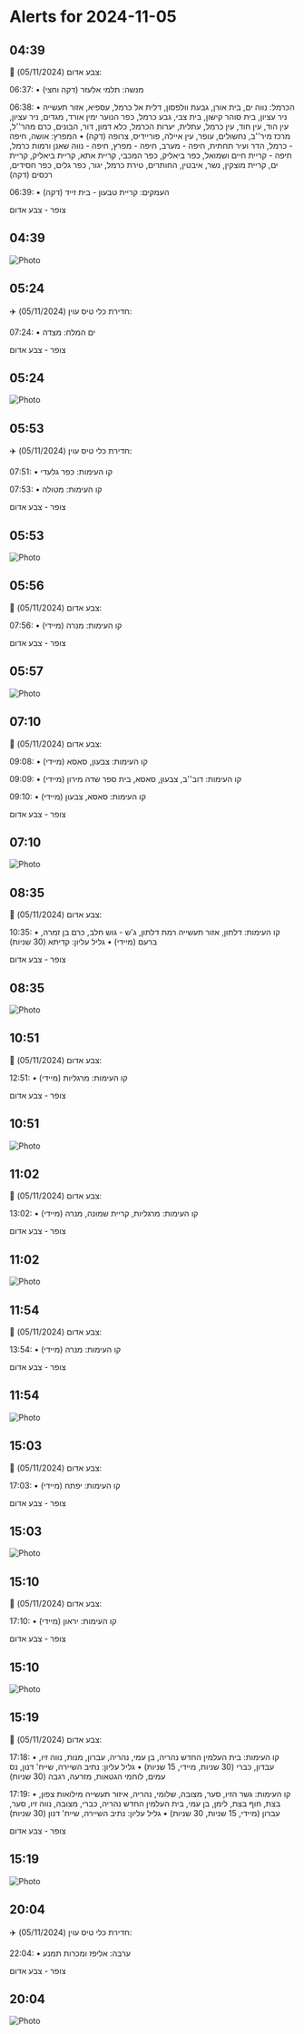 # Alerts for 2024-11-05

## 04:39

🔴 צבע אדום (05/11/2024):

06:37:
• מנשה: תלמי אלעזר (דקה וחצי)

06:38:
• הכרמל: נווה ים, בית אורן, גבעת וולפסון, דלית אל כרמל, עספיא, אזור תעשייה ניר עציון, בית סוהר קישון, בית צבי, גבע כרמל, כפר הנוער ימין אורד, מגדים, ניר עציון, עין הוד, עין חוד, עין כרמל, עתלית, יערות הכרמל, כלא דמון, דור, הבונים, כרם מהר''ל, מרכז מיר''ב, נחשולים, עופר, עין איילה, פוריידיס, צרופה (דקה)
• המפרץ: אושה, חיפה - כרמל, הדר ועיר תחתית, חיפה - מערב, חיפה - מפרץ, חיפה - נווה שאנן ורמות כרמל, חיפה - קריית חיים ושמואל, כפר ביאליק, כפר המכבי, קריית אתא, קריית ביאליק, קריית ים, קריית מוצקין, נשר, איבטין, החותרים, טירת כרמל, יגור, כפר גלים, כפר חסידים, רכסים (דקה)

06:39:
• העמקים: קריית טבעון - בית זייד (דקה)

צופר - צבע אדום

## 04:39

![Photo](images/34481.jpg)

## 05:24

✈️ חדירת כלי טיס עוין (05/11/2024):

07:24:
• ים המלח: מצדה 

צופר - צבע אדום

## 05:24

![Photo](images/34483.jpg)

## 05:53

✈️ חדירת כלי טיס עוין (05/11/2024):

07:51:
• קו העימות: כפר גלעדי 

07:53:
• קו העימות: מטולה 

צופר - צבע אדום

## 05:53

![Photo](images/34487.jpg)

## 05:56

🔴 צבע אדום (05/11/2024):

07:56:
• קו העימות: מנרה (מיידי)

צופר - צבע אדום

## 05:57

![Photo](images/34489.jpg)

## 07:10

🔴 צבע אדום (05/11/2024):

09:08:
• קו העימות: צבעון, סאסא (מיידי)

09:09:
• קו העימות: דוב''ב, צבעון, סאסא, בית ספר שדה מירון (מיידי)

09:10:
• קו העימות: סאסא, צבעון (מיידי)

צופר - צבע אדום

## 07:10

![Photo](images/34502.jpg)

## 08:35

🔴 צבע אדום (05/11/2024):

10:35:
• קו העימות: דלתון, אזור תעשייה רמת דלתון, ג'ש - גוש חלב, כרם בן זמרה, ברעם (מיידי)
• גליל עליון: קדיתא (30 שניות)

צופר - צבע אדום

## 08:35

![Photo](images/34510.jpg)

## 10:51

🔴 צבע אדום (05/11/2024):

12:51:
• קו העימות: מרגליות (מיידי)

צופר - צבע אדום

## 10:51

![Photo](images/34512.jpg)

## 11:02

🔴 צבע אדום (05/11/2024):

13:02:
• קו העימות: מרגליות, קריית שמונה, מנרה (מיידי)

צופר - צבע אדום

## 11:02

![Photo](images/34516.jpg)

## 11:54

🔴 צבע אדום (05/11/2024):

13:54:
• קו העימות: מנרה (מיידי)

צופר - צבע אדום

## 11:54

![Photo](images/34518.jpg)

## 15:03

🔴 צבע אדום (05/11/2024):

17:03:
• קו העימות: יפתח (מיידי)

צופר - צבע אדום

## 15:03

![Photo](images/34520.jpg)

## 15:10

🔴 צבע אדום (05/11/2024):

17:10:
• קו העימות: יראון (מיידי)

צופר - צבע אדום

## 15:10

![Photo](images/34522.jpg)

## 15:19

🔴 צבע אדום (05/11/2024):

17:18:
• קו העימות: בית העלמין החדש נהריה, בן עמי, נהריה, עברון, מנות, נווה זיו, עבדון, כברי (30 שניות, מיידי, 15 שניות)
• גליל עליון: נתיב השיירה, שייח' דנון, נס עמים, לוחמי הגטאות, מזרעה, רגבה (30 שניות)

17:19:
• קו העימות: גשר הזיו, סער, מצובה, שלומי, נהריה, איזור תעשייה מילואות צפון, בצת, חוף בצת, לימן, בן עמי, בית העלמין החדש נהריה, כברי, מצובה, נווה זיו, סער, עברון (מיידי, 15 שניות, 30 שניות)
• גליל עליון: נתיב השיירה, שייח' דנון (30 שניות)

צופר - צבע אדום

## 15:19

![Photo](images/34546.jpg)

## 20:04

✈️ חדירת כלי טיס עוין (05/11/2024):

22:04:
• ערבה: אליפז ומכרות תמנע 

צופר - צבע אדום

## 20:04

![Photo](images/34548.jpg)

